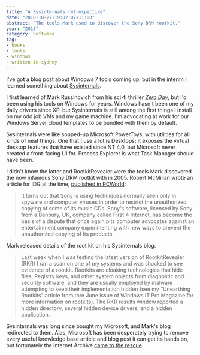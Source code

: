 ```yaml
---
title: "A Sysinternals retrospective"
date: "2018-10-27T19:02:07+11:00"
abstract: "The tools Mark used to discover the Sony DRM rootkit."
year: "2018"
category: Software
tag:
- books
- tools
- windows
- written-in-sydney
---
```

I've got a blog post about Windows 7 tools coming up, but in the interim I learned something about [Sysinternals].

I first learned of Mark Russinovich from his sci-fi thriller *[Zero Day]*, but I'd been using his tools on Windows for years. Windows hasn't been one of my daily drivers since XP, but Sysinternals is still among the first things I install on my odd job VMs and my game machine. I'm advocating at work for our Windows Server cloud templates to be bundled with them by default.

Sysinternals were like souped-up Microsoft PowerToys, with utilities for all kinds of neat things. One that I use a lot is Desktops; it exposes the virtual desktop features that have existed since NT 4.0, but Microsoft never created a front-facing UI for. Process Explorer is what Task Manager should have been.

I didn't know the latter and RootkitRevealer were the tools Mark discovered the now infamous Sony DRM rootkit with in 2005. Robert McMillan wrote an article for IDG at the time, [published in PCWorld]\:

> It turns out that Sony is using techniques normally seen only in spyware and computer viruses in order to restrict the unauthorized copying of some of its music CDs. Sony's software, licensed by Sony from a Banbury, UK, company called First 4 Internet, has become the basis of a dispute that once again pits computer advocates against an entertainment company experimenting with new ways to prevent the unauthorized copying of its products.

Mark released details of the root kit on his Sysinternals blog:

> Last week when I was testing the latest version of RootkitRevealer (RKR) I ran a scan on one of my systems and was shocked to see evidence of a rootkit. Rootkits are cloaking technologies that hide files, Registry keys, and other system objects from diagnostic and security software, and they are usually employed by malware attempting to keep their implementation hidden (see my “Unearthing Rootkits” article from thre June issue of Windows IT Pro Magazine for more information on rootkits). The RKR results window reported a hidden directory, several hidden device drivers, and a hidden application.

Sysinternals was long since bought my Microsoft, and Mark's blog redirected to them. Alas, Microsoft has been desperately trying to remove every useful knowledge base article and blog post it can get its hands on, but fortunately the Internet Archive [came to the rescue].

[Zero Day]: https://www.goodreads.com/book/show/9763010-zero-day
[came to the rescue]: https://web.archive.org/web/20060125015956/http://www.sysinternals.com/blog/2005/10/sony-rootkits-and-digital-rights.html
[Sysinternals]: https://docs.microsoft.com/en-us/sysinternals/downloads/sysinternals-suite
[published in PCWorld]: https://www.pcworld.com/article/123362/article.html


